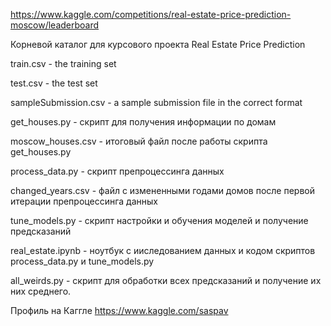 https://www.kaggle.com/competitions/real-estate-price-prediction-moscow/leaderboard

Корневой каталог для курсового проекта Real Estate Price Prediction

train.csv - the training set

test.csv - the test set

sampleSubmission.csv - a sample submission file in the correct format

get_houses.py - скрипт для получения информации по домам

moscow_houses.csv - итоговый файл после работы скрипта get_houses.py

process_data.py - скрипт препроцессинга данных

changed_years.csv - файл с измененными годами домов после первой итерации препроцессинга данных

tune_models.py - скрипт настройки и обучения моделей и получение предсказаний

real_estate.ipynb - ноутбук с ииследованием данных и кодом скриптов process_data.py и tune_models.py

all_weirds.py - скрипт для обработки всех предсказаний и получение их них среднего.

Профиль на Каггле https://www.kaggle.com/saspav
